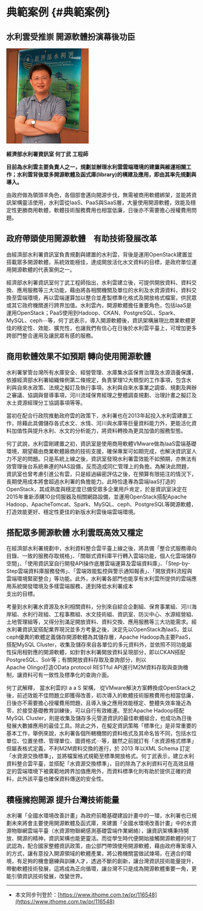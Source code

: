 # 典範案例 {#典範案例}

## 水利雲受推崇 開源軟體扮演幕後功臣

![](/assets/vghtc-2.png)

**經濟部水利署資訊室 何丁武 工程師**

**目前為水利雲主要負責人之一，規劃並辦理水利雲雲端環境的建置與維運相關工作；水利雲背後眾多開源軟體及函式庫\(library\)的構建及應用，即由其率先規劃與導入。**

由政府做為領頭羊角色，各個部會邁向開源步伐，無需被商用軟體綁架，並能將資訊架構靈活使用，水利雲從IaaS、PaaS與SaaS層，大量使用開源軟體，效能及穩定性更勝商用軟體，軟體技術服務費用也相當低廉，日後亦不需要擔心授權費用問題。

## 政府帶頭使用開源軟體　有助技術發展改革

由經濟部水利署資訊室負責規劃與建置的水利雲，背後是運用OpenStack建置並搭載眾多開源軟體，系統效能極佳，達成開放活化水文資料的目標，是政府單位運用開源軟體的代表案例之一。

經濟部水利署資訊室何丁武工程師指出，水利雲建立後，可提供開放資料、資料交換、應用服務等三大功能，藉由將各相關機關及單位的水利及水資源資料，資料交換至雲端環境，再以雲端運算加以整合並產製標準化格式及開放格式檔案，供民眾或其它政府機關進行跨界加值。水利雲內，開源軟體擔任重要角色，包括IaaS是運用OpenStack；PaaS使用到Hadoop、CKAN、PostgreSQL、Spark、MySQL、ceph⋯等，何丁武表示，導入開源軟體後，資訊架構展現比商業軟體更佳的穩定性、效能、擴充性，也讓我們有信心在日後於水利雲平臺上，可增加更多跨部門整合運用及讓民眾有感的服務。

## 商用軟體效果不如預期 轉向使用開源軟體

水利署掌管台灣所有水庫安全、經營管理、水庫集水區保育治理及水源涵養保護，依據經濟部水利署組織條例第二條規定，負責掌理12大類型的工作事項，包含水利與自來水政策、法規之擬訂及執行事項，水利與自來水事業之調查、規劃及興辦之審議、協調與督導事項，河川流域保育經理之整體調查規劃、治理計畫之擬訂及水土資源經理分工協調事項等等。

當初在配合行政院推動政府雲的政策下，水利署也在2013年起投入水利雲建置工作，除藉此具備儲存各式水文、水情、河川與水庫等巨量資料能力外，更能活化資料加值性與提升水利、水文的分析能力，將資料轉換為更具加值的服務型態。

何丁武說，水利雲剛建置之初，資訊室是使用商用軟體VMware做為IaaS雲端基礎環境，期望藉由商業軟體廠商的技術支援，確保專案可如期完成，也解決資訊室人力不足的問題。只是系統上線之後，資訊室發現水利署雲效能不如預期，亦無法有效管理後台系統串連的NAS設備，反而造成同仁管理上的負擔。為解決此問題，資訊室也曾考慮引進公有雲，只是經過縝密評估之後，在預算有限挹注的情況下，長期使用成本將會超過水利署的負擔能力。此時恰逢專為雲端IaaS打造的OpenStack，其成熟度與穩定度已備受眾多企業用戶肯定，於是資訊室決定在2015年重新添購10台伺服器及相關網路設備，並運用OpenStack搭配Apache Hadoop、ApacheTomcat、Spark、MySQL、ceph、PostgreSQL等開源軟體，打造效能更好、穩定性更佳的新版水利雲後端雲端環境。

## 搭配眾多開源軟體 水利雲既高效又穩定

在經濟部水利署規劃中，水利資料整合雲平臺上線之後，將具備「整合式服務導向目錄、一致的服務存取規格」、「關聯式資料庫平行轉入雲端功能，個人化雲端儲存空間」、「使用資訊室自行開發API操作底層雲端運算及雲端資料庫」、「Step-by-Step雲端資料庫服務發佈」、「雲端效能監控與警示通知報表」、「開放資料流程與雲端環境緊密整合」等功能。此外，水利署各部門也能享有水利雲所提供的雲端應用系統開發環境及多樣雲端服務，達到降低水利署成本  
支出的目標。

考量到水利署水資源及水利相關資料，分別來自綜合企劃組、保育事業組、河川海岸組、水利行政組、工程事務組、水文技術組、資訊室、防災中心、水源經營組、土地管理組等，又得分別滿足開放資料、資料交換、應用服務等三大功能需求。經水利署資訊室搭配業界現況並多方考量之後，決定先以OpenStack為IaaS，並以ceph優異的軟體定義儲存開源軟體為其儲存層，Apache Hadoop為主要PaaS，搭配MySQL Cluster，收集及儲存來自各單位的多元資料外，並依照不同功能屬性採用相對應的開源軟體，如針對水利署開放資料呈現部分，即以CKAN搭配PostgreSQL、Solr等；有關開放資料存取及查詢部分，則以  
Apache Olingo打造OData protocol RESTful API進行M2M資料存取與查詢機制，讓資料可有一致性及標準化的查詢介面。

何丁武解釋， 當水利雲的I a a S 架構， 從VMware解決方案轉換成OpenStack之後，前述效能不佳問題立即獲得改善，初次導入的軟體技術服務費用也相當低廉，日後亦不需要擔心授權費用問題，且導入後之應用效能穩定、整體失效率幾近為零，於接受基礎教育訓練後，可以自行有效維運。至於Apache Hadoop搭配MySQL Cluster，則是收集及儲存多元管道資訊的最佳軟體組合，也成功為日後發展大數據應用的最佳工具。除此之外，在擬定資訊策略「標準化」是非常重要的基本工作，舉例來說，水利署各個所轄機關的資料格式及其命名皆不同，包括水位單位、位置坐標、管理單位、圖資格式⋯等，雖然之前就訂有「水資源格式標準」但屬表格式定義，不利M2M資料交換的進行，於 2013 年以XML Schema 訂定「水資源交換標準」，並將檔案格式規範至標準開放格式。何丁武表示，建立水利資料整合雲平臺，並搭配「水資源交換標準」，目的除為了水利資料可在高效且穩定的雲端環境下被廣範地跨界加值應用外，而資料標準化則有助於提供正確的資料，此外該平臺也確保資料傳送的安全性。

## 積極擁抱開源 提升台灣技術能量

水利署「全國水環境改善計畫」為政府前瞻基礎建設計畫中的一環，水利署也已規劃未來將會主要使用開源軟體及函式庫，來建置「全國水環境改善計畫」中的水資源物聯網雲端平臺（水資源物聯網感測基礎雲端作業網絡），讓資訊架構秉持開放、開源的精神，資訊架構也能更靈活。而從學生時代便開始接觸開源軟體的何丁武認為，配合國家整體資訊政策，由公部門帶頭使用開源軟體，藉由政府專案導入的方式，讓有意投入開源領域的軟體產業，將公務機關當做試煉場，在適合的環境，有足夠的機會磨練與訓練人才，透過不斷的創新，讓台灣資訊技術能量提升，帶動軟體技術發展，這將成為正向循環，讓台灣不只是成為開源軟體重要一角，更能引領資訊技術發展，改變世界。

---

* 本文同步刊登於：[https://www.ithome.com.tw/pr/116548](https://www.ithome.com.tw/pr/116548)



